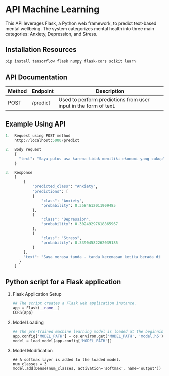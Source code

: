 # API Machine Learning
This API leverages Flask, a Python web framework, to predict text-based mental wellbeing. The system categorizes mental health into three main categories: Anxiety, Depression, and Stress.

## Installation Resources
```py
pip install tensorflow flask numpy flask-cors scikit learn
```

## API Documentation
| Method | Endpoint | Description |
|-----|-----|-----|
| POST | /predict | Used to perform predictions from user input in the form of text. |

## Example Using API

```py
1.  Request using POST method
    http://localhost:5000/predict

2.  Body request
    {
      "text": "Saya putus asa karena tidak memiliki ekonomi yang cukup"
    }

3.  Response
    [
        {
            "predicted_class": "Anxiety",
            "predictions": [
            {
                "class": "Anxiety",
                "probability": 0.3584612011909485
            },
            {
                "class": "Depression",
                "probability": 0.30249297618865967
            },
            {
                "class": "Stress",
                "probability": 0.33904582262039185
            }
        ],
        "text": "Saya merasa tanda - tanda kecemasan ketika berada di   tempat keramaian"
      }
    ]
```

## Python script for a Flask application
1. Flask Application Setup 
    ```py 
    ## The script creates a Flask web application instance.
    app = Flask(__name__)
    CORS(app)
    ```
2. Model Loading
    ```py
    ## The pre-trained machine learning model is loaded at the beginning of the application.
    app.config['MODEL_PATH'] = os.environ.get('MODEL_PATH', 'model.h5')
    model = load_model(app.config['MODEL_PATH'])
    ```
3. Model Modification
    ```Py
    ## A softmax layer is added to the loaded model.
    num_classes = 3
    model.add(Dense(num_classes, activation='softmax', name='output'))
    ```
